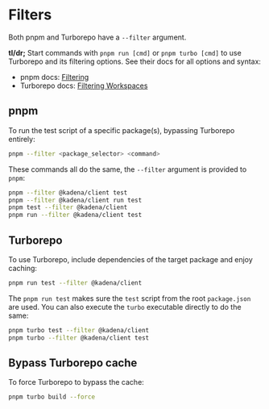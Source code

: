 # Filters

Both pnpm and Turborepo have a `--filter` argument.

**tl/dr;** Start commands with `pnpm run [cmd]` or `pnpm turbo [cmd]` to use
Turborepo and its filtering options. See their docs for all options and syntax:

- pnpm docs: [Filtering][1]
- Turborepo docs: [Filtering Workspaces][2]

## pnpm

To run the test script of a specific package(s), bypassing Turborepo entirely:

```sh
pnpm --filter <package_selector> <command>
```

These commands all do the same, the `--filter` argument is provided to `pnpm`:

```sh
pnpm --filter @kadena/client test
pnpm --filter @kadena/client run test
pnpm test --filter @kadena/client
pnpm run --filter @kadena/client test
```

## Turborepo

To use Turborepo, include dependencies of the target package and enjoy caching:

```sh
pnpm run test --filter @kadena/client
```

The `pnpm run test` makes sure the `test` script from the root `package.json`
are used. You can also execute the `turbo` executable directly to do the same:

```sh
pnpm turbo test --filter @kadena/client
pnpm turbo --filter @kadena/client test
```

## Bypass Turborepo cache

To force Turborepo to bypass the cache:

```sh
pnpm turbo build --force
```

[1]: https://pnpm.io/filtering
[2]: https://turbo.build/repo/docs/core-concepts/monorepos/filtering
